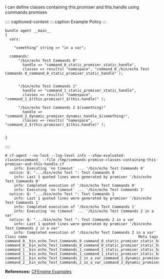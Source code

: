I can define classes containing this.promiser and this.handle using
commands promises

:::: captioned-content
::: caption
Example Policy
:::

``` {.cfengine3 include-stdlib="t" log-level="info" exports="both" extra-opts="--show-evaluated-classes=command_" command-in-result="t" tangle="/tmp/commands-promise-classes-containing-this-promiser-and-this-handle.cf"}
bundle agent __main__
{
  vars:

    "something" string => "in a var";

  commands:  
      "/bin/echo Test Commands 0" 
        handle => "command_0_static_promiser_static_handle",  
        classes => results( "namespace", "command_0_/bin/echo Test Commands 0_command_0_static_promiser_static_handle" );


      "/bin/echo Test Commands 1" 
        handle => "command_1_static_promiser_static_handle",  
        classes => results( "namespace", "command_1_$(this.promiser)_$(this.handle)" );

      "/bin/echo Test Commands 2 $(something)" 
        handle => "command_2_dynamic_promiser_dynamic_handle_$(something)",  
        classes => results( "namespace", "command_2_$(this.promiser)_$(this.handle)" );


}
```
::::

``` example
# cf-agent --no-lock --log-level info --show-evaluated-classes=command_ --file /tmp/commands-promise-classes-containing-this-promiser-and-this-handle.cf
    info: Executing 'no timeout' ... '/bin/echo Test Commands 0'
  notice: Q: ".../bin/echo Test ": Test Commands 0
    info: Last 1 quoted lines were generated by promiser '/bin/echo Test Commands 0'
    info: Completed execution of '/bin/echo Test Commands 0'
    info: Executing 'no timeout' ... '/bin/echo Test Commands 1'
  notice: Q: ".../bin/echo Test ": Test Commands 1
    info: Last 1 quoted lines were generated by promiser '/bin/echo Test Commands 1'
    info: Completed execution of '/bin/echo Test Commands 1'
    info: Executing 'no timeout' ... '/bin/echo Test Commands 2 in a var'
  notice: Q: ".../bin/echo Test ": Test Commands 2 in a var
    info: Last 1 quoted lines were generated by promiser '/bin/echo Test Commands 2 in a var'
    info: Completed execution of '/bin/echo Test Commands 2 in a var'
Class name                                                   Meta tags                               
command_0__bin_echo_Test_Commands_0_command_0_static_promiser_static_handle_reached                                         
command_0__bin_echo_Test_Commands_0_command_0_static_promiser_static_handle_repaired                                         
command_1__bin_echo_Test_Commands_1_command_1_static_promiser_static_handle_reached                                         
command_1__bin_echo_Test_Commands_1_command_1_static_promiser_static_handle_repaired                                         
command_2__bin_echo_Test_Commands_2_in_a_var_command_2_dynamic_promiser_dynamic_handle_in_a_var_reached                                         
command_2__bin_echo_Test_Commands_2_in_a_var_command_2_dynamic_promiser_dynamic_handle_in_a_var_repaired                                         
```

**References:** [CFEngine
Examples](id:38277465-771a-4db4-983a-8dfd434b1aff)
